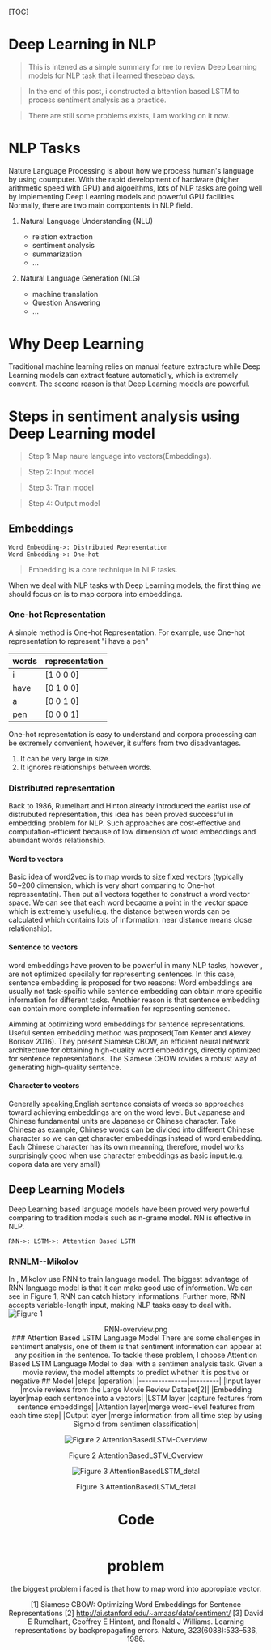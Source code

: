 [TOC]
# Deep Learning in NLP

> This is intened as a simple summary for me to review Deep Learning models for NLP task that i learned thesebao days.

> In the end of this post, i constructed a bttention based LSTM to process sentiment analysis as a practice.

> There are still some problems exists, I am working on it now.

# NLP Tasks
Nature Language Processing is about how we process human's language by using coumputer. With the rapid development of hardware (higher arithmetic speed with GPU) and  algoeithms, lots of NLP tasks are going well by implementing Deep Learning models and powerful GPU facilities.
Normally, there are two main compontents in NLP field.

1. Natural Language Understanding (NLU)
	* relation extraction
	* sentiment analysis
	* summarization
	* ...


2. Natural Language Generation (NLG)
	* machine translation
	* Question Answering
	* ...

# Why Deep Learning

Traditional machine learning relies on manual feature extracture while Deep Learning models can extract feature automaticlly, which is extremely convent.
The second reason is that Deep Learning models are powerful.
# Steps in sentiment analysis using Deep Learning model
> Step 1: Map naure language into vectors(Embeddings).

> Step 2: Input model

> Step 3: Train model

> Step 4: Output model

## Embeddings

```flow
Word Embedding->: Distributed Representation
Word Embedding->: One-hot
``````

> Embedding is a core technique in NLP tasks.

When we deal with NLP tasks with Deep Learning models, the first thing we should focus on is to map corpora into embeddings.

### One-hot Representation

A simple method is One-hot Representation.
For example, use One-hot representation to represent "i have a pen"   

|words|representation|
|-----|--------------|
|i|     [1 0 0 0]|
|have|  [0 1 0 0]|
|a|     [0 0 1 0]|
|pen|   [0 0 0 1]|
One-hot representation is easy to understand and corpora processing can be extremely convenient, however, it suffers from two disadvantages.

1. It can be very large in size.
2. It ignores relationships between words.

### Distributed representation
Back to 1986, Rumelhart and Hinton already introduced the earlist use of distrubuted representation, this idea has been proved successful in embedding problem for NLP.
Such approaches are cost-effective and computation-efficient because of low dimension of word embeddings and abundant words relationship.
#### Word to vectors
Basic idea of word2vec is to map words to size fixed vectors (typically 50~200 dimension, which is very short comparing to One-hot repressentatin). Then put all vectors together to construct a word vector space. We can see that each word becaome a point in the vector space which is extremely useful(e.g. the distance between words can be calculated which contains lots of information: near distance means close relationship).





#### Sentence to vectors

word embeddings have proven to be powerful in many NLP tasks, however , are not optimized specilally for representing sentences. In this case, sentence embedding is proposed for two reasons: Word embeddings are usually not task-spcific while sentence embedding can obtain more specific information for different tasks. Anothier reason is that sentence embedding can contain more complete information for representing sentence.

Aimming at optimizing  word  embeddings  for sentence representations. Useful senten embedding method was proposed(Tom Kenter and Alexey Borisov 2016). They present Siamese CBOW, an efficient neural network architecture for obtaining high-quality word embeddings,  directly  optimized  for  sentence representations.
The Siamese CBOW rovides a robust way of generating high-quality sentence.

#### Character to vectors
Generally speaking,English sentence consists of words so approaches toward achieving embeddings are on the word level.
But Japanese and Chinese fundamental units are  Japanese or Chinese character.
Take Chinese as example, Chinese words can be divided into different Chinese character so we can get character embeddings instead of word embedding. Each Chinese character has its own meanning, therefore, model works surprisingly good when use character embeddings as basic input.(e.g. copora data are very small)



## Deep Learning Models
Deep Learning based language models have been proved very powerful  comparing to tradition models such as n-grame model.
NN is effective in NLP.
```sequence
RNN->: LSTM->: Attention Based LSTM
```
### RNNLM--Mikolov
In <Recurrent neural network based language model>, Mikolov use RNN to train language model. The biggest advantage of RNN language model is that it can make good use of information. We can see in Figure 1, RNN can catch history informations. Further more, RNN accepts variable-length input, making NLP tasks easy to deal with.
![Figure 1](../../graph/RNN-overview.png)
<center>RNN-overview.png<center/>
### Attention Based LSTM Language Model
There are some challenges in sentiment analysis, one of them is that sentiment information can appear at any position in the sentence. To tackle these problem, I choose Attention Based LSTM Language Model to deal with a sentimen analysis task.
Given a movie review, the model attempts to predict whether it is positive or negative
## Model
|steps          |operation|
|---------------|---------|
|Input layer    |movie reviews from the Large Movie Review Dataset[2]|
|Embedding layer|map each sentence into a vectors|
|LSTM layer     |capture features from sentence embeddings|
|Attention layer|merge word-level features from each time step|
|Output layer   |merge information from all time step by using Sigmoid from sentimen classification|

 ![Figure 2 AttentionBasedLSTM-Overview](../../graph/AttentionBasedLSTM-Overview.png)
<center> Figure 2 AttentionBasedLSTM_Overview <center>

![Figure 3 AttentionBasedLSTM_detal](../../graph/AttentionBasedLSTM_detal.png)
<center> Figure 3 AttentionBasedLSTM_detal <center>

# Code

```python

```
# problem
the biggest problem i faced is that how to map word into appropiate vector.

[1] Siamese CBOW: Optimizing Word Embeddings for Sentence Representations
[2] http://ai.stanford.edu/~amaas/data/sentiment/
[3] David E Rumelhart, Geoffrey E Hintont, and Ronald J Williams. Learning representations by backpropagating errors. Nature, 323(6088):533–536, 1986.
